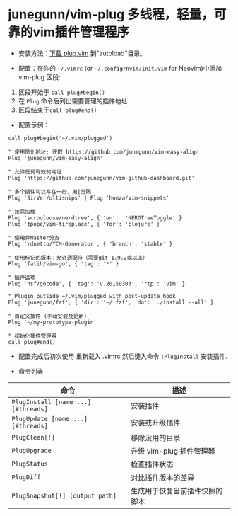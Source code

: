 # junegunn/vim-plug 多线程，轻量，可靠的vim插件管理程序

* 安装方法：[下载 plug.vim](https://raw.githubusercontent.com/junegunn/vim-plug/master/plug.vim) 到"autoload"目录。

* 配置：在你的 `~/.vimrc` (or `~/.config/nvim/init.vim` for Neovim)中添加vim-plug 区段:

1. 区段开始于 `call plug#begin()`
2. 在 `Plug` 命令后列出需要管理的插件地址
3. 区段结束于`call plug#end()` 

* 配置示例：
```
call plug#begin('~/.vim/plugged')

" 使用简化地址; 获取 https://github.com/junegunn/vim-easy-align
Plug 'junegunn/vim-easy-align'

" 允许任何有效的地址
Plug 'https://github.com/junegunn/vim-github-dashboard.git'

" 多个插件可以写在一行，用|分隔
Plug 'SirVer/ultisnips' | Plug 'honza/vim-snippets'

" 按需加载
Plug 'scrooloose/nerdtree', { 'on':  'NERDTreeToggle' }
Plug 'tpope/vim-fireplace', { 'for': 'clojure' }

" 使用非Master分支
Plug 'rdnetto/YCM-Generator', { 'branch': 'stable' }

" 使用标记的版本；允许通配符（需要git 1.9.2或以上）
Plug 'fatih/vim-go', { 'tag': '*' }

" 插件选项
Plug 'nsf/gocode', { 'tag': 'v.20150303', 'rtp': 'vim' }

" Plugin outside ~/.vim/plugged with post-update hook
Plug 'junegunn/fzf', { 'dir': '~/.fzf', 'do': './install --all' }

" 自定义插件 (手动安装及更新)
Plug '~/my-prototype-plugin'

" 初始化插件管理器
call plug#end()
```
* 配置完成后初次使用 重新载入 .vimrc 然后键入命令 `:PlugInstall` 安装插件.

* 命令列表

| 命令                                 | 描述                                                               |
| ----------------------------------- | ------------------------------------------------------------------ |
| `PlugInstall [name ...] [#threads]` | 安装插件                                                            |
| `PlugUpdate [name ...] [#threads]`  | 安装或升级插件                                                       |
| `PlugClean[!]`                      | 移除没用的目录                                                       |
| `PlugUpgrade`                       | 升级 vim-plug 插件管理器                                             |
| `PlugStatus`                        | 检查插件状态                                                         |
| `PlugDiff`                          | 对比插件版本的差异                                                    |
| `PlugSnapshot[!] [output path]`     | 生成用于恢复当前插件快照的脚本                                          |
